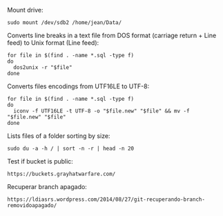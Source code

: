Mount drive:

```
sudo mount /dev/sdb2 /home/jean/Data/
```

Converts line breaks in a text file from DOS format (carriage return + Line feed) to Unix format (Line feed):

```
for file in $(find . -name *.sql -type f)
do
  dos2unix -r "$file"
done
```

Converts files encodings from UTF16LE to UTF-8:

```
for file in $(find . -name *.sql -type f)
do
  iconv -f UTF16LE -t UTF-8 -o "$file.new" "$file" && mv -f "$file.new" "$file"
done
```

Lists files of a folder sorting by size:

```
sudo du -a -h / | sort -n -r | head -n 20
```

Test if bucket is public:

```
https://buckets.grayhatwarfare.com/
```

Recuperar branch apagado:

```
https://ldiasrs.wordpress.com/2014/08/27/git-recuperando-branch-removidoapagado/
```
